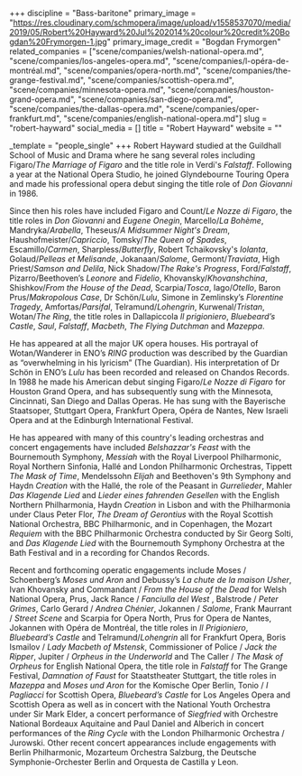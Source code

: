 +++
discipline = "Bass-baritone"
primary_image = "https://res.cloudinary.com/schmopera/image/upload/v1558537070/media/2019/05/Robert%20Hayward%20Jul%202014%20colour%20credit%20Bogdan%20Frymorgen-1.jpg"
primary_image_credit = "Bogdan Frymorgen"
related_companies = ["scene/companies/welsh-national-opera.md", "scene/companies/los-angeles-opera.md", "scene/companies/l-opéra-de-montréal.md", "scene/companies/opera-north.md", "scene/companies/the-grange-festival.md", "scene/companies/scottish-opera.md", "scene/companies/minnesota-opera.md", "scene/companies/houston-grand-opera.md", "scene/companies/san-diego-opera.md", "scene/companies/the-dallas-opera.md", "scene/companies/oper-frankfurt.md", "scene/companies/english-national-opera.md"]
slug = "robert-hayward"
social_media = []
title = "Robert Hayward"
website = ""

_template = "people_single"
+++
Robert Hayward studied at the Guildhall School of Music and Drama where he sang several roles including Figaro/_The Marriage of Figaro_ and the title role in Verdi's _Falstaff_. Following a year at the National Opera Studio, he joined Glyndebourne Touring Opera and made his professional opera debut singing the title role of _Don Giovanni_ in 1986.

Since then his roles have included Figaro and Count/_Le Nozze di Figaro_, the title roles in _Don Giovanni_ and _Eugene Onegin_, Marcello/_La Bohème_, Mandryka/_Arabella_, Theseus/_A Midsummer Night's Dream_, Haushofmeister/_Capriccio_, Tomsky/_The Queen of Spades_, Escamillo/_Carmen_, Sharpless/_Butterfly_, Robert Tchaikovsky's _Iolanta_, Golaud/_Pelleas et Melisande_, Jokanaan/_Salome_, Germont/_Traviata_, High Priest/_Samson and Delila_, Nick Shadow/_The Rake's Progress_, Ford/_Falstaff_, Pizarro/Beethoven’s _Leonore_ and _Fidelio_, Khovansky/_Khovanshchina_, Shishkov/_From the House of the Dead_, Scarpia/_Tosca_, Iago/_Otello_, Baron Prus/_Makropolous Case_, Dr Schön/_Lulu_, Simone in Zemlinsky’s _Florentine Tragedy_, Amfortas/_Parsifal_, Telramund/_Lohengrin_, Kurwenal/_Tristan_, Wotan/_The Ring_, the title roles in Dallapiccola _Il prigioniero_, _Bluebeard’s Castle_, _Saul_, _Falstaff_, _Macbeth_, _The Flying Dutchman_ and _Mazeppa_.

He has appeared at all the major UK opera houses. His portrayal of Wotan/Wanderer in ENO’s _RING_ production was described by the Guardian as “overwhelming in his lyricism” (The Guardian). His interpretation of Dr Schön in ENO’s _Lulu_ has been recorded and released on Chandos Records. In 1988 he made his American debut singing Figaro/_Le Nozze di Figaro_ for Houston Grand Opera, and has subsequently sung with the Minnesota, Cincinnati, San Diego and Dallas Operas. He has sung with the Bayerische Staatsoper, Stuttgart Opera, Frankfurt Opera, Opéra de Nantes, New Israeli Opera and at the Edinburgh International Festival.

He has appeared with many of this country's leading orchestras and concert engagements have included _Belshazzar's Feast_ with the Bournemouth Symphony, _Messiah_ with the Royal Liverpool Philharmonic, Royal Northern Sinfonia, Hallé and London Philharmonic Orchestras, Tippett _The Mask of Time_, Mendelssohn _Elijah_ and Beethoven's 9th Symphony and Haydn _Creation_ with the Hallé, the role of the Peasant in _Gurrelieder_, Mahler _Das Klagende Lied_ and _Lieder eines fahrenden Gesellen_ with the English Northern Philharmonia, Haydn _Creation_ in Lisbon and with the Philharmonia under Claus Peter Flor, _The Dream of Gerontius_ with the Royal Scottish National Orchestra, BBC Philharmonic, and in Copenhagen, the Mozart _Requiem_ with the BBC Philharmonic Orchestra conducted by Sir Georg Solti, and _Das Klagende Lied_ with the Bournemouth Symphony Orchestra at the Bath Festival and in a recording for Chandos Records.

Recent and forthcoming operatic engagements include Moses / Schoenberg’s _Moses und Aron_ and Debussy’s _La chute de la maison Usher_, Ivan Khovansky and Commandant / _From the House of the Dead_ for Welsh National Opera, Prus, Jack Rance / _Fanciulla del West_ , Balstrode / _Peter Grimes_, Carlo Gerard / _Andrea Chénier_, Jokannen / _Salome_, Frank Maurrant / _Street Scene_ and Scarpia for Opera North, Prus for Opera de Nantes, Jokannen with Opéra de Montréal, the title roles in _Il Prigioniero_, _Bluebeard’s Castle_ and Telramund/_Lohengrin_ all for Frankfurt Opera, Boris Ismailov / _Lady Macbeth of Mstensk_, Commissioner of Police / _Jack the Ripper_, Jupiter / _Orpheus in the Underworld_ and The Caller / _The Mask of Orpheus_ for English National Opera, the title role in _Falstaff_ for The Grange Festival, _Damnation of Faust_ for Staatstheater Stuttgart, the title roles in _Mazeppa_ and _Moses und Aron_ for the Komische Oper Berlin, Tonio / _I Pagliacci_ for Scottish Opera, _Bluebeard’s Castle_ for Los Angeles Opera and Scottish Opera as well as in concert with the National Youth Orchestra under Sir Mark Elder, a concert performance of _Siegfried_ with Orchestre National Bordeaux Aquitaine and Paul Daniel and Alberich in concert performances of the _Ring Cycle_ with the London Philharmonic Orchestra / Jurowski. Other recent concert appearances include engagements with Berlin Philharmonic, Mozarteum Orchestra Salzburg, the Deutsche Symphonie-Orchester Berlin and Orquesta de Castilla y Leon.